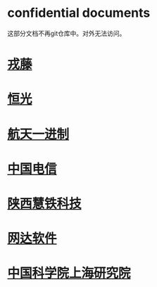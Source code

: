 confidential documents
=======================
这部分文档不再git仓库中。对外无法访问。

# [戎藤](bs/confidential_nic_rongteng.md)
# [恒光](bs/confidential_nic_hengguang.md)
# [航天一进制](bs/confidential_hangtianyizhijin.md)
# [中国电信](bs/confidential_中国电信ceph测试问题总结.md)
# [陕西慧铁科技](bs/confidential_陕西慧铁科技.md)
# [网达软件](ffmpeg.md)
# [中国科学院上海研究院](bs/confidential_中国科学院上海研究院.md)
